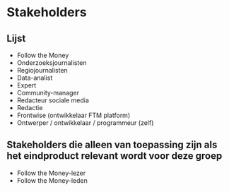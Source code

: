 # Stakeholders

## Lijst
* Follow the Money
* Onderzoeksjournalisten
* Regiojournalisten
* Data-analist 
* Expert 
* Community-manager 
* Redacteur sociale media
* Redactie
* Frontwise (ontwikkelaar FTM platform)
* Ontwerper / ontwikkelaar / programmeur (zelf)



## Stakeholders die alleen van toepassing zijn als het eindproduct relevant wordt voor deze groep
* Follow the Money-lezer
* Follow the Money-leden